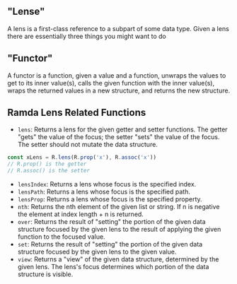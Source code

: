 ## "Lense"
A lens is a first-class reference to a subpart of some data type. Given a lens there are essentially three things you might want to do

## "Functor"
A functor is a function, given a value and a function, unwraps the values to get to its inner value(s), calls the given function with the inner value(s), wraps the returned values in a new structure, and returns the new structure.


## Ramda Lens Related Functions

- `lens`: Returns a lens for the given getter and setter functions. The getter "gets" the value of the focus; the setter "sets" the value of the focus. The setter should not mutate the data structure.
```js
const xLens = R.lens(R.prop('x'), R.assoc('x'))
// R.prop() is the getter
// R.assoc() is the setter
```
- `lensIndex`: Returns a lens whose focus is the specified index.
- `lensPath`: Returns a lens whose focus is the specified path.
- `lensProp`: Returns a lens whose focus is the specified property.
- `nth`: Returns the nth element of the given list or string. If n is negative the element at index length + n is returned.
- `over`: Returns the result of "setting" the portion of the given data structure focused by the given lens to the result of applying the given function to the focused value.
- `set`: Returns the result of "setting" the portion of the given data structure focused by the given lens to the given value.
- `view`: Returns a "view" of the given data structure, determined by the given lens. The lens's focus determines which portion of the data structure is visible.
